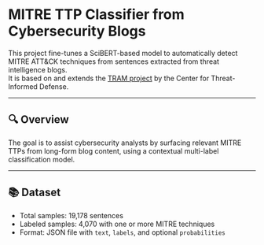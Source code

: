 # MITRE TTP Classifier from Cybersecurity Blogs

This project fine-tunes a SciBERT-based model to automatically detect MITRE ATT&CK techniques from sentences extracted from threat intelligence blogs.  
It is based on and extends the [TRAM project](https://github.com/center-for-threat-informed-defense/tram) by the Center for Threat-Informed Defense.

---

## 🔍 Overview

The goal is to assist cybersecurity analysts by surfacing relevant MITRE TTPs from long-form blog content, using a contextual multi-label classification model.

---

## 📚 Dataset

- Total samples: 19,178 sentences  
- Labeled samples: 4,070 with one or more MITRE techniques  
- Format: JSON file with `text`, `labels`, and optional `probabilities`
